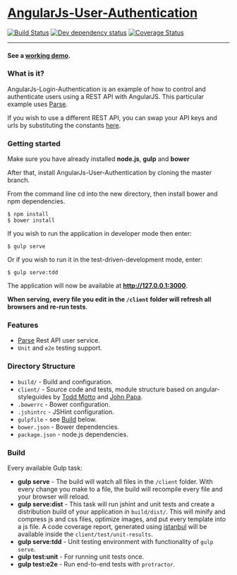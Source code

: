 # [AngularJs-User-Authentication](http://ysdexlic.github.io/AngularJs-User-Authentication/)

[![Build Status](https://secure.travis-ci.org/ysdexlic/AngularJs-User-Authentication.svg)](http://travis-ci.org/ysdexlic/AngularJs-User-Authentication)
[![Dev dependency status](https://david-dm.org/ysdexlic/AngularJs-User-Authentication/dev-status.png)](https://david-dm.org/ysdexlic/AngularJs-User-Authentication#info=devDependencies "Dependency status")
[![Coverage Status](https://coveralls.io/repos/github/ysdexlic/AngularJs-User-Authentication/badge.svg?branch=master)](https://coveralls.io/github/ysdexlic/AngularJs-User-Authentication?branch=master)
***
#### See a [working demo](http://ysdexlic.github.io/AngularJs-User-Authentication/).

### What is it?

AngularJs-Login-Authentication is an example of how to control and authenticate users using a REST API with AngularJS.
This particular example uses [Parse](https://parse.com).

If you wish to use a different REST API, you can swap your API keys and urls by substituting the constants [here](https://github.com/ysdexlic/AngularJs-User-Authentication/blob/master/client/src/common/services/api.module.js).

### Getting started

Make sure you have already installed **node.js**, **gulp** and **bower**

After that, install AngularJs-User-Authentication by cloning the master branch.

From the command line cd into the new directory, then install bower and npm dependencies.

    $ npm install
    $ bower install
    
If you wish to run the application in developer mode then enter:

    $ gulp serve

Or if you wish to run it in the test-driven-development mode, enter:

    $ gulp serve:tdd

The application will now be available at **http://127.0.0.1:3000**.

**When serving, every file you edit in the `/client` folder will refresh all browsers and re-run tests**.

### Features

* [Parse](https://Parse.com) Rest API user service.
* `Unit` and `e2e` testing support.

### Directory Structure

* `build/` - Build and configuration.
* `client/` - Source code and tests, module structure based on angular-styleguides by [Todd Motto](https://github.com/toddmotto/angular-styleguide) and [John Papa](https://github.com/johnpapa/angular-styleguide). 
* `.bowerrc` - Bower configuration.
* `.jshintrc` - JSHint configuration.
* `gulpfile` - see [Build](#Build) below.
* `bower.json` - Bower dependencies.
* `package.json` - node.js dependencies.

### <a name="Build"></a>Build

Every available Gulp task:

* **gulp serve** - The build will watch all files in the `/client` folder. With every change you make to a file, the build will recompile every file and your browser will reload.
* **gulp serve:dist** - This task will run jshint and unit tests and create a distribution build of your application in `build/dist/`. This will minify and compress js and css files, optimize images, and put every template into a js file.
A code coverage report, generated using [istanbul](https://github.com/gotwarlost/istanbul) will be available inside the `client/test/unit-results`.
* **gulp serve:tdd** - Unit testing environment with functionality of `gulp serve`.
* **gulp test:unit** - For running unit tests once.
* **gulp test:e2e** - Run end-to-end tests with `protractor`.
